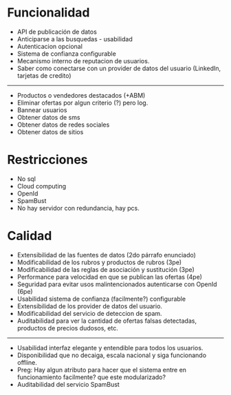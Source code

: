 # Funcionalidad 
* API de publicación de datos
* Anticiparse a las busquedas - usabilidad
* Autenticacion opcional
* Sistema de confianza configurable
* Mecanismo interno de reputacion de usuarios.
* Saber como conectarse con un provider de datos del usuario (LinkedIn, tarjetas de credito)
-------
* Productos o vendedores destacados (+ABM)
* Eliminar ofertas por algun criterio (?) pero log.
* Bannear usuarios
* Obtener datos de sms
* Obtener datos de redes sociales
* Obtener datos de sitios


# Restricciones
* No sql
* Cloud computing
* OpenId
* SpamBust
* No hay servidor con redundancia, hay pcs.

# Calidad 
* Extensibilidad de las fuentes de datos (2do párrafo enunciado)
* Modificabilidad de los rubros y productos de rubros (3pe)
* Modificabilidad de las reglas de asociación y sustitución (3pe)
* Performance para velocidad en que se publican las ofertas (4pe)
* Seguridad para evitar usos malintencionados autenticarse con OpenId (6pe)
* Usabilidad sistema de confianza (facilmente?) configurable
* Extensibilidad de los provider de datos del usuario.
* Modificabilidad del servicio de deteccion de spam.
* Auditabilidad para ver la cantidad de ofertas falsas detectadas, productos de precios dudosos, etc.
--------------
* Usabilidad interfaz elegante y entendible para todos los usuarios.
* Disponibilidad que no decaiga, escala nacional y siga funcionando offline.
* Preg: Hay algun atributo para hacer que el sistema entre en funcionamiento facilmente? que este modularizado?
* Auditabilidad del servicio SpamBust





